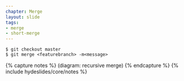 ```yaml
---
chapter: Merge
layout: slide
tags:
- merge
- short-merge
---
```


	$ git checkout master
	$ git merge <featurebranch> -m<message>

{% capture notes %}
(diagram: recursive merge)
{% endcapture %}
{% include hydeslides/core/notes %}